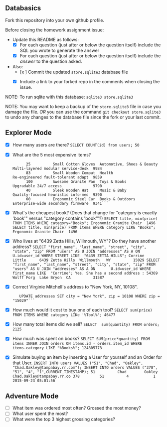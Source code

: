 ## Databasics

<!---
  HOMEWORK QUESTIONS
  1.Time Stamp?
  2.Expand column width?
-->

Fork this repository into your own github profile.

Before closing the homework assignment issue:

- Update this README as follows:
  - [x] For each question (just after or below the question itself) include the SQL you wrote to generate the answer
  - [x] For each question (just after or below the question itself) include the *answer* to the question asked.

- Also:
  - [x ] Commit the updated `store.sqlite3` database file
  - [x] Include a link to your forked repo in the comments when closing the issue.


NOTE: To run sqlite with this database: `sqlite3 store.sqlite3`

NOTE: You may want to keep a backup of the `store.sqlite3` file in case you damage the file. *OR* you can use the command `git checkout store.sqlite3` to undo any changes to the database file since the fork or your last commit.

## Explorer Mode

- [x] How many users are there?
  ```SELECT COUNT(id) from users; 50```
- [x] What are the 5 most expensive items?
  ```SELECT * FROM items ORDER BY price DESC LIMIT 5;
        25          Small Cotton Gloves  Automotive, Shoes & Beauty  Multi-layered modular service-desk  9984
        83          Small Wooden Comput  Health                      Re-engineered fault-tolerant adapt  9859
        100         Awesome Granite Pan  Toys & Books                Upgradable 24/7 access              9790
        40          Sleek Wooden Hat     Music & Baby                Quality-focused heuristic info-med  9390
        60          Ergonomic Steel Car  Books & Outdoors            Enterprise-wide secondary firmware  9341```
- [x] What's the cheapest book? (Does that change for "category is exactly 'book'" versus "category contains 'book'"?)
      ```SELECT title, min(price) FROM ITEMS WHERE category="Books";
          Ergonomic Granite Chair  1496
        SELECT title, min(price) FROM items WHERE category LIKE "Books";
          Ergonomic Granite Chair  1496```

- [x] Who lives at "6439 Zetta Hills, Willmouth, WY"? Do they have another address?
        ```SELECT "first_name", "last_name", "street", "city", "state", "zip" FROM "users" AS U JOIN "addresses" AS A ON U.id=user_id WHERE STREET LIKE  "6439 ZETTA HILLS";
          Corrine     Little      6439 Zetta Hills  Willmouth   WY          15029
        SELECT "first_name", "last_name", "street", "city", "state", "zip" FROM "users" AS U JOIN "addresses" AS A ON       U.id=user_id WHERE first_name LIKE  "Corrine";
          Yes. She has a second address : 54369 Wolff Forg  Lake Bryon  CA          31587```
- [x] Correct Virginie Mitchell's address to "New York, NY, 10108".
    ```UPDATE addresses SET city = "New York", zip = 10108 WHERE zip = "31587"
       UPDATE addresses SET city = "New York", zip = 10108 WHERE zip = "15029"```

- [x] How much would it cost to buy one of each tool?
        ```SELECT sum(price) FROM ITEMS WHERE category LIKe '%Tool%';
          46477```
- [x] How many total items did we sell?
      ```SELECT  sum(quantity) FROM orders;
          2125```
- [x] How much was spent on books?
      ```SELECT SUM(price*quantity) FROM items INNER JOIN orders ON items.id - orders.item_id WHERE items.category LIKE "%Books%";
        124805773```

- [x] Simulate buying an item by inserting a User for yourself and an Order for that User.
        ```INSERT INTO users VALUES ("51", "Chad", "Oakley", "Chad.Oakley@tampabay.rr.com");
        INSERT INTO orders VALUES ("378", "51", "4", "1",CURRENT_TIMESTAMP);
          51          Chad        Oakley      Chad.Oakley@tampabay.rr.co
          378         51          4           1           2015-09-23 05:01:56```


## Adventure Mode

- [ ] What item was ordered most often? Grossed the most money?
- [ ] What user spent the most?
- [ ] What were the top 3 highest grossing categories?
